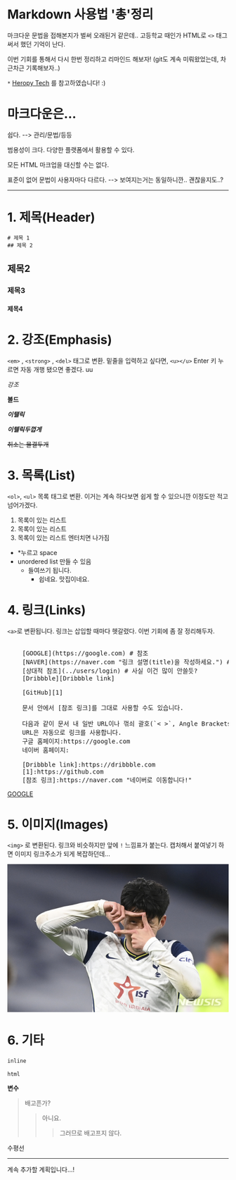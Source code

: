 # Markdown 사용법 '총'정리

마크다운 문법을 접해본지가 벌써 오래된거 같은데.. 고등학교 때인가 HTML로 `<>` 태그 써서 했던 기억이 난다. 

이번 기회를 통해서 다시 한번 정리하고 리마인드 해보자! (git도 계속 미뤄왔었는데, 차근차근 기록해보자..)

`*` [Heropy Tech]( https://heropy.blog/2017/09/30/markdown/ ) 를 참고하였습니다! :) 



# 마크다운은...

쉽다. --> 관리/문법/등등

범용성이 크다. 다양한 플랫폼에서 활용할 수 있다. 

모든 HTML 마크업을 대신할 수는 없다. 

표준이 없어 문법이 사용자마다 다르다. --> 보여지는거는 동일하니깐.. 괜찮을지도..?  

---



# 1. 제목(Header)

```
# 제목 1
## 제목 2
```

## 제목2

### 제목3

#### 제목4

# 2. 강조(Emphasis)

`<em>` , `<strong>` , `<del>` 태그로 변환. 밑줄을 입력하고 싶다면, `<u></u>`  Enter 키 누르면 자동 개행 됐으면 좋겠다. uu

*강조*

**볼드**

***이탤릭*** 

**_이텔릭두껍게_**

~~취소는 물결두개~~

# 3. 목록(List)

`<ol>`, `<ul>` 목록 태그로 변환. 이거는 계속 하다보면 쉽게 할 수 있으니깐 이정도만 적고 넘어가겠다.

1. 목록이 있는 리스트
2. 목록이 있는 리스트
3. 목록이 있는 리스트 엔터치면 나가짐



* *누르고 space
* unordered list 만들 수 있음
  * 들여쓰기  됩니다.
    * 쉽네요. 맛집이네요.



# 4. 링크(Links)

`<a>`로 변환됩니다. 링크는 삽입할 때마다 헷갈렸다. 이번 기회에 좀 잘 정리해두자.

<pre> 
    [GOOGLE](https://google.com) # 참조
    [NAVER](https://naver.com "링크 설명(title)을 작성하세요.") # 이렇게 참조 할 수도 있고,
    [상대적 참조](../users/login) # 사실 이건 많이 안쓸듯?
    [Dribbble][Dribbble link]

    [GitHub][1]
    
    문서 안에서 [참조 링크]를 그대로 사용할 수도 있습니다.
    
    다음과 같이 문서 내 일반 URL이나 꺾쇠 괄호(`< >`, Angle Brackets)안의 
    URL은 자동으로 링크를 사용합니다.
    구글 홈페이지:https://google.com
    네이버 홈페이지: <https://naver.com>
    
    [Dribbble link]:https://dribbble.com
    [1]:https://github.com
    [참조 링크]:https://naver.com "네이버로 이동합니다!"
</pre>

[GOOGLE](https://google.com) 

[참조 링크]:https://naver.com "네이버로 이동합니다."



# 5. 이미지(Images)

`<img>` 로 변환된다. 링크와 비슷하지만 앞에 `!` 느낌표가 붙는다. 캡처해서 붙여넣기 하면 이미지 링크주소가 되게 복잡하던데... 

![associate_pic](til_markdown.assets/NISI20210503_0017412357_web.jpg)



# 6. 기타

`inline` 

```
html
```

**변수**

> 배고픈가?
>
> > 아니요. 
> >
> > > 그러므로 배고프지 않다.



수평선

---



계속 추가할 계획입니다...!

